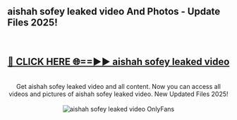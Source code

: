 <h2>aishah sofey leaked video And Photos - Update Files 2025!</h2>
<br>
<div align="center">
<h2><a href="https://top-ai-tools.click/QrbHav" rel="nofollow">🔴 CLICK HERE 🌐==►► aishah sofey leaked video</a></h2>
<br>
Get aishah sofey leaked video and all content. Now you can access all videos and pictures of aishah sofey leaked video. New Updated Files 2025!
<br>
<br>
<a href="https://top-ai-tools.click/QrbHav" rel="nofollow" data-target="animated-image.originalLink"><img src="https://i.ibb.co.com/WyWwxjT/player-gif2.gif" alt="aishah sofey leaked video OnlyFans" style="max-width: 100%; display: inline-block;" data-target="animated-image.originalImage"></a>
</div>
<br>